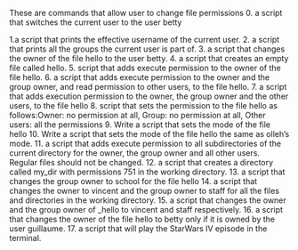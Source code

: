 These are commands that allow user to change file permissions 0. a script that switches the current user to the user betty

1.a script that prints the effective username of the current user.
2. a script that prints all the groups the current user is part of.
3. a script that changes the owner of the file hello to the user betty.
4. a script that creates an empty file called hello.
5.  script that adds execute permission to the owner of the file hello.
6. a script that adds execute permission to the owner and the group owner, and read permission to other users, to the file hello.
7. a script that adds execution permission to the owner, the group owner and the other users, to the file hello
8. script that sets the permission to the file hello as follows:Owner: no permission at all, Group: no permission at all, Other users: all the permissions
9. Write a script that sets the mode of the file hello
10. Write a script that sets the mode of the file hello the same as olleh’s mode.
11. a script that adds execute permission to all subdirectories of the current directory for the owner, the group owner and all other users. Regular files should not be changed.
12. a script that creates a directory called my_dir with permissions 751 in the working directory.
13. a script that changes the group owner to school for the file hello
14. a script that changes the owner to vincent and the group owner to staff for all the files and directories in the working directory.
15. a script that changes the owner and the group owner of _hello to vincent and staff respectively.
16. a script that changes the owner of the file hello to betty only if it is owned by the user guillaume.
17. a script that will play the StarWars IV episode in the terminal.

